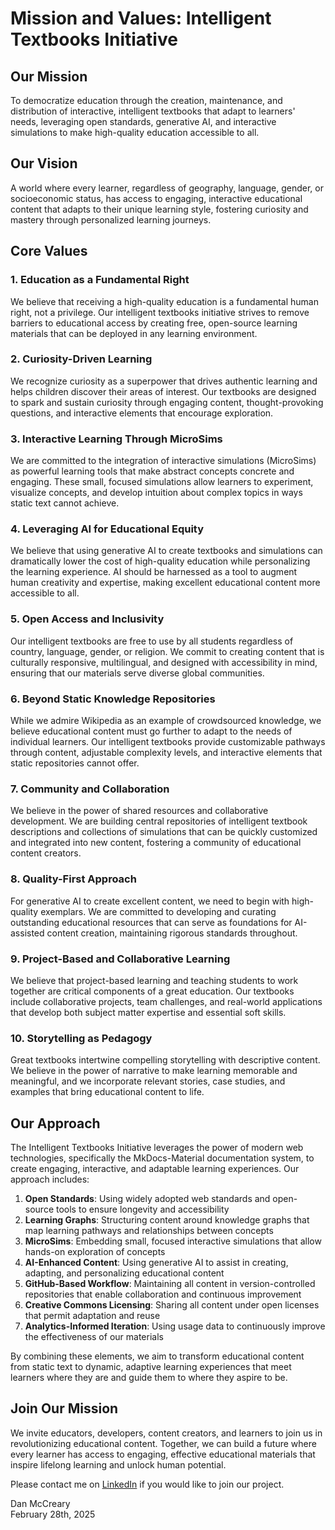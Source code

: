 # Mission and Values: Intelligent Textbooks Initiative

## Our Mission

To democratize education through the creation, maintenance, and distribution of interactive, intelligent textbooks that adapt to learners' needs, leveraging open standards, generative AI, and interactive simulations to make high-quality education accessible to all.

## Our Vision

A world where every learner, regardless of geography, language, gender, or socioeconomic status, has access to engaging, interactive educational content that adapts to their unique learning style, fostering curiosity and mastery through personalized learning journeys.

## Core Values

### 1. Education as a Fundamental Right

We believe that receiving a high-quality education is a fundamental human right, not a privilege. Our intelligent textbooks initiative strives to remove barriers to educational access by creating free, open-source learning materials that can be deployed in any learning environment.

### 2. Curiosity-Driven Learning

We recognize curiosity as a superpower that drives authentic learning and helps children discover their areas of interest. Our textbooks are designed to spark and sustain curiosity through engaging content, thought-provoking questions, and interactive elements that encourage exploration.

### 3. Interactive Learning Through MicroSims

We are committed to the integration of interactive simulations (MicroSims) as powerful learning tools that make abstract concepts concrete and engaging. These small, focused simulations allow learners to experiment, visualize concepts, and develop intuition about complex topics in ways static text cannot achieve.

### 4. Leveraging AI for Educational Equity

We believe that using generative AI to create textbooks and simulations can dramatically lower the cost of high-quality education while personalizing the learning experience. AI should be harnessed as a tool to augment human creativity and expertise, making excellent educational content more accessible to all.

### 5. Open Access and Inclusivity

Our intelligent textbooks are free to use by all students regardless of country, language, gender, or religion. We commit to creating content that is culturally responsive, multilingual, and designed with accessibility in mind, ensuring that our materials serve diverse global communities.

### 6. Beyond Static Knowledge Repositories

While we admire Wikipedia as an example of crowdsourced knowledge, we believe educational content must go further to adapt to the needs of individual learners. Our intelligent textbooks provide customizable pathways through content, adjustable complexity levels, and interactive elements that static repositories cannot offer.

### 7. Community and Collaboration

We believe in the power of shared resources and collaborative development. We are building central repositories of intelligent textbook descriptions and collections of simulations that can be quickly customized and integrated into new content, fostering a community of educational content creators.

### 8. Quality-First Approach

For generative AI to create excellent content, we need to begin with high-quality exemplars. We are committed to developing and curating outstanding educational resources that can serve as foundations for AI-assisted content creation, maintaining rigorous standards throughout.

### 9. Project-Based and Collaborative Learning

We believe that project-based learning and teaching students to work together are critical components of a great education. Our textbooks include collaborative projects, team challenges, and real-world applications that develop both subject matter expertise and essential soft skills.

### 10. Storytelling as Pedagogy

Great textbooks intertwine compelling storytelling with descriptive content. We believe in the power of narrative to make learning memorable and meaningful, and we incorporate relevant stories, case studies, and examples that bring educational content to life.

## Our Approach

The Intelligent Textbooks Initiative leverages the power of modern web technologies, specifically the MkDocs-Material documentation system, to create engaging, interactive, and adaptable learning experiences. Our approach includes:

1. **Open Standards**: Using widely adopted web standards and open-source tools to ensure longevity and accessibility
2. **Learning Graphs**: Structuring content around knowledge graphs that map learning pathways and relationships between concepts
3. **MicroSims**: Embedding small, focused interactive simulations that allow hands-on exploration of concepts
4. **AI-Enhanced Content**: Using generative AI to assist in creating, adapting, and personalizing educational content
5. **GitHub-Based Workflow**: Maintaining all content in version-controlled repositories that enable collaboration and continuous improvement
6. **Creative Commons Licensing**: Sharing all content under open licenses that permit adaptation and reuse
7. **Analytics-Informed Iteration**: Using usage data to continuously improve the effectiveness of our materials

By combining these elements, we aim to transform educational content from static text to dynamic, adaptive learning experiences that meet learners where they are and guide them to where they aspire to be.

## Join Our Mission

We invite educators, developers, content creators, and learners to join us in revolutionizing educational content. Together, we can build a future where every learner has access to engaging, effective educational materials that inspire lifelong learning and unlock human potential.

Please contact me on [LinkedIn](https://www.linkedin.com/in/danmccreary/) if you would like to join our project.

Dan McCreary<br/>
February 28th, 2025